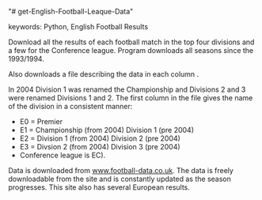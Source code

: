 "# get-English-Football-Leaque-Data" 

keywords: Python, English Football Results

Download all the results of each football match in the top four divisions and a few for the Conference league. Program downloads all seasons since the 1993/1994.

Also downloads a file describing the data in each column
.

In 2004 Division 1 was renamed the Championship and Divisions 2 and 3 were renamed Divisions 1 and 2. The first column in the file gives the name of the division in a consistent manner:

- E0 = Premier
- E1 = Championship (from 2004) Division 1 (pre 2004)
- E2 = Division 1 (from 2004) Division 2 (pre 2004)
- E3 = Divsion 2 (from 2004) Division 3 (pre 2004)  
- Conference league is EC). 

Data is downloaded from www.football-data.co.uk. The data is freely downloadable from the site and is constantly updated as the season progresses.  This site also has several European results.

